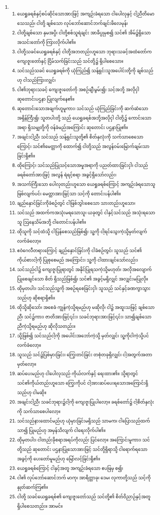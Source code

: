 <ol>
  <li>
    <ol>
      <li>ယေရှုခရစ်နှင့်စပ်ဆိုင်သောအားဖြင့် အကျဉ်းခံရသော ငါပေါလုနှင့် ငါ့ညီတိမောသေသည်၊ ငါတို့ ချစ်သော လုပ်ဘော်ဆောင်ဘက်ချင်းဖိလေမုန်၊</li>
      <li>ငါတို့ချစ်သော နှမအပ္ပိ၊ ငါတို့စစ်သူရဲချင်း အာခိပ္ပုမှစ၍ သင်၏ အိမ်၌ရှိသော အသင်းတော်ကို ကြားလိုက်ပါ၏။</li>
      <li>ငါတို့သခင်ယေရှုခရစ်နှင့် ငါတို့အဘတည်းဟူသော ဘုရားသခင့်အထံတော်ကကျေးဇူးတော်နှင့် ငြိမ်သက်ခြင်းသည် သင်တို့၌ ရှိပါစေသော။</li>
      <li>သင်သည်သခင် ယေရှုခရစ်ကို ယုံကြည်၍ သန့်ရှင်းသူအပေါင်းတို့ကို ချစ်သည်ဟု ငါသည်ကြားလျှင်၊</li>
      <li>ငါ၏ဘုရားသခင့် ကျေးဇူးတော်ကို အစဉ်ချီးမွမ်း၍၊ သင့်အဘို့ အလိုငှါ ဆုတောင်းပဌနာ ပြုလျက်နေ၏။</li>
      <li>ဆုတောင်းသောအချက်ဟူမူကား၊ သင်သည် ယုံကြည်ခြင်းကို ဆက်ဆံသော အရှိန်ကြီး၍၊ သူတပါးတို့ သည် ယေရှုခရစ်အဘို့အလိုငှါ ငါတို့၌ ကောင်းသောအရာ ရှိသမျှတို့ကို ဝန်ခံမည်အကြောင်း ဆုတောင်း ပဌနာပြု၏။</li>
      <li>အချင်းငါ့ညီ၊ သင်သည် သန့်ရှင်းသူတို့၏ စိတ်နှလုံးကို သက်သာစေသောကြောင့်၊ သင်၏မေတ္တာကို ထောက်၍ ငါတို့သည် အလွန်ဝမ်းမြောက်ချမ်းသာခြင်းရှိ၏။</li>
      <li>ထိုကြောင့်၊ သင်သည်ပြုသင့်သောအမှုအရာကို ပညတ်ထားခြင်းငှါ၊ ငါသည် ခရစ်တော်အားဖြင့် အလွန် ရဲရင့်စရာ အခွင့်ရှိသော်လည်း၊</li>
      <li>အသက်ကြီးသော ပေါလုတည်းဟူသော ယေရှုခရစ်ကြောင့် အကျဉ်းခံရသောသူ ဖြစ်လျက်ပင်၊ မေတ္တာအားဖြင့်သာ သင့်ကို တောင်းပန်ပါ၏။</li>
      <li>ချည်နှောင်ခြင်းကိုခံစဉ်တွင် ငါဖြစ်ဘွါးစေသော သားတည်းဟူသော၊</li>
      <li>သင်သည် အထက်ကအသုံးမရသောသူ၊ ယခုတွင် ငါနှင့်သင်သည် အသုံးရသောသူ ဩနေသိမ်အဘို့ ငါတောင်းပန်ပါ၏။</li>
      <li>ထိုသူကို သင့်ထံသို့ ငါပြန်စေသည်ဖြစ်၍၊ သူ့ကို ငါ့ရင်သွေးကဲ့သို့မှတ်လျက် လက်ခံလော့။</li>
      <li>ဧဝံဂေလီတရားကြောင့် ချည်နှောင်ခြင်းကို ငါခံစဉ်တွင်၊ သူသည် သင်၏ ကိုယ်စားငါ့ကို ပြုစုစေမည် အကြောင်း၊ သူ့ကို ငါထားချင်သော်လည်း၊</li>
      <li>သင်သည်ငါ၌ ကျေးဇူးပြုရာတွင် အနိုင်ပြုရသကဲ့သို့မဟုတ်၊ အလိုအလျောက်ပြုစေချင်သော စိတ် ရှိသည်ဖြစ်၍၊ သင်၏ အခွင့်မရှိလျှင် အလျှင်းမပြုလို။</li>
      <li>ထိုမှတပါး၊ သင်သည်သူ့ကို အစဉ်ရစေခြင်းငှါ၊ သူသည် သင်နှင့်ခဏကွာသွားသည်ဟု ဆိုစရာရှိ၏။</li>
      <li>ထိုသို့ဆိုသော်၊ အစေခံ ကျွန်ကဲ့သို့ရမည်ဟု မဆိုလို၊ ငါ၌ အထူးသဖြင့် ချစ်သောညီ၊ သင်၌ကား၊ ဇာတိအားဖြင့်၎င်း၊ သခင်ဘုရားအားဖြင့်၎င်း၊ သာ၍ချစ်သော ညီကဲ့သို့ရမည်ဟု ဆိုလိုသတည်း။</li>
      <li>သို့ဖြစ်၍ သင်သည်ငါ့ကို အပေါင်းအဘော်ကဲ့သို့ မှတ်လျှင်၊ သူ့ကိုငါကဲ့သို့ပင် လက်ခံလော့။</li>
      <li>သူသည် သင်၌ပြစ်မှားခြင်း၊ ကြွေးတင်ခြင်း တစုံတခုရှိလျှင်၊ ငါ့အတွက်အတာ မှတ်လော့။</li>
      <li>ဆပ်ပေးမည်ဟု ငါပေါလုသည် ကိုယ်လက်နှင့် ရေးထား၏။ သို့ရာတွင် သင်၏ကိုယ်တည်းဟူသော ကြွေးကိုပင် ငါ့အားဆပ်ပေးရသောအကြောင်းရှိသည်ဟု ငါမဆို။</li>
      <li>အချင်းငါ့ညီ၊ သခင်ဘုရား၌ငါ့ကို ကျေးဇူးပြုပါလော့။ ခရစ်တော်၌ ငါ့စိတ်နှလုံးကို သက်သာစေပါလော့။</li>
      <li>သင်သည်နားထောင်မည်ဟု ယုံမှားခြင်းမရှိသည် သာမက၊ ငါပြောသည်ထက်သာ၍ ပြုမည်ဟု အမှန်သိလျက် ငါရေးလိုက်ပါ၏။</li>
      <li>ထိုမှတပါး၊ ငါတည်းခိုစရာအရပ်ကိုလည်း ပြင်လော့။ အကြောင်းမူကား၊ သင်တို့သည် ဆုတောင်း ပဌနာပြုသောအားဖြင့် သင်တို့ရှိရာသို့ ငါရောက်ရသော အခွင့်ကို ပေးတော်မူမည်ဟု မြော်လင့်ခြင်းရှိ၏။</li>
      <li>ယေရှုခရစ်ကြောင့် ငါနှင့်အတူ အကျဉ်းခံရသော ဧပဖြမှ စ၍၊</li>
      <li>ငါ၏ လုပ်ဘော်ဆောင်ဘက် မာကု၊ အာရိတ္တာခု၊ ဒေမ၊ လုကာတို့သည် သင့်ကို နှုတ်ဆက်ကြ၏။</li>
      <li>ငါတို့ သခင်ယေရှုခရစ်၏ ကျေးဇူးတော်သည် သင်တို့၏ စိတ်ဝိညာဉ်နှင့်အတူ ရှိပါစေသတည်း။ အာမင်။</li>
    </ol>
  </li>
</ol>